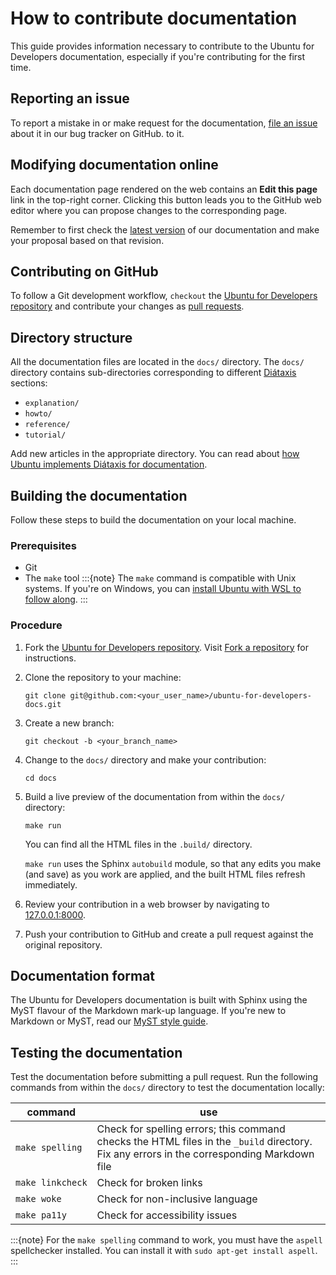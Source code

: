 # How to contribute documentation

This guide provides information necessary to contribute to the Ubuntu for Developers documentation, especially if you're contributing for the first time.


## Reporting an issue

To report a mistake in or make request for the documentation, [file an issue](https://github.com/canonical/ubuntu-for-developers-docs/issues) about it in our bug tracker on GitHub.
to it.


## Modifying documentation online

Each documentation page rendered on the web contains an **Edit this page** link in the top-right corner. Clicking this button leads you to the GitHub web editor where you can propose changes to the corresponding page.

Remember to first check the [latest version](https://netplan.readthedocs.io/en/latest/) of our documentation and make your proposal based on that revision.


## Contributing on GitHub

To follow a Git development workflow, `checkout` the [Ubuntu for Developers repository](https://github.com/canonical/ubuntu-for-developers-docs/) and contribute your changes as [pull requests](https://github.com/canonical/netplan/pulls).


## Directory structure

All the documentation files are located in the `docs/` directory. The `docs/` directory contains sub-directories corresponding to different [Diátaxis](https://diataxis.fr/) sections:

* `explanation/`
* `howto/`
* `reference/`
* `tutorial/`

Add new articles in the appropriate directory. You can read about [how Ubuntu implements Diátaxis for documentation](https://ubuntu.com/blog/diataxis-a-new-foundation-for-canonical-documentation).


## Building the documentation

Follow these steps to build the documentation on your local machine.


### Prerequisites

* Git
* The `make` tool
    :::{note}
    The `make` command is compatible with Unix systems. If you're on Windows, you can [install Ubuntu with WSL to follow along](https://github.com/canonical/open-documentation-academy/blob/main/getting-started/start_with_WSL.md).
    :::


### Procedure

1. Fork the [Ubuntu for Developers repository](https://github.com/canonical/ubuntu-for-developers-docs/). Visit [Fork a repository](https://docs.github.com/en/pull-requests/collaborating-with-pull-requests/working-with-forks/fork-a-repo) for instructions.

2. Clone the repository to your machine:
    ```none
    git clone git@github.com:<your_user_name>/ubuntu-for-developers-docs.git
    ```

3. Create a new branch:
    ```none
    git checkout -b <your_branch_name>
    ```

4. Change to the `docs/` directory and make your contribution:
    ```
    cd docs
    ```

5. Build a live preview of the documentation from within the `docs/` directory:
    ```
    make run
    ```
    You can find all the HTML files in the `.build/` directory.

    `make run` uses the Sphinx `autobuild` module, so that any edits you make (and save) as you work are applied, and the built HTML files refresh immediately.

6. Review your contribution in a web browser by navigating to [127.0.0.1:8000](http://127.0.0.1:8000/).

7. Push your contribution to GitHub and create a pull request against the original repository.


## Documentation format

The Ubuntu for Developers documentation is built with Sphinx using the MyST flavour of the Markdown mark-up language. If you're new to Markdown or MyST, read our [MyST style guide](https://canonical-documentation-with-sphinx-and-readthedocscom.readthedocs-hosted.com/style-guide-myst/).


## Testing the documentation

Test the documentation before submitting a pull request. Run the following commands from within the `docs/` directory to test the documentation locally:

| command  | use |
|---------|-----|
| `make spelling` | Check for spelling errors; this command checks the HTML files in the `_build` directory. Fix any errors in the corresponding Markdown file |
| `make linkcheck` | Check for broken links |
| `make woke` | Check for non-inclusive language |
| `make pa11y` | Check for accessibility issues |

:::{note}
For the `make spelling` command to work, you must have the `aspell` spellchecker installed. You can install it with `sudo apt-get install aspell`.
:::
